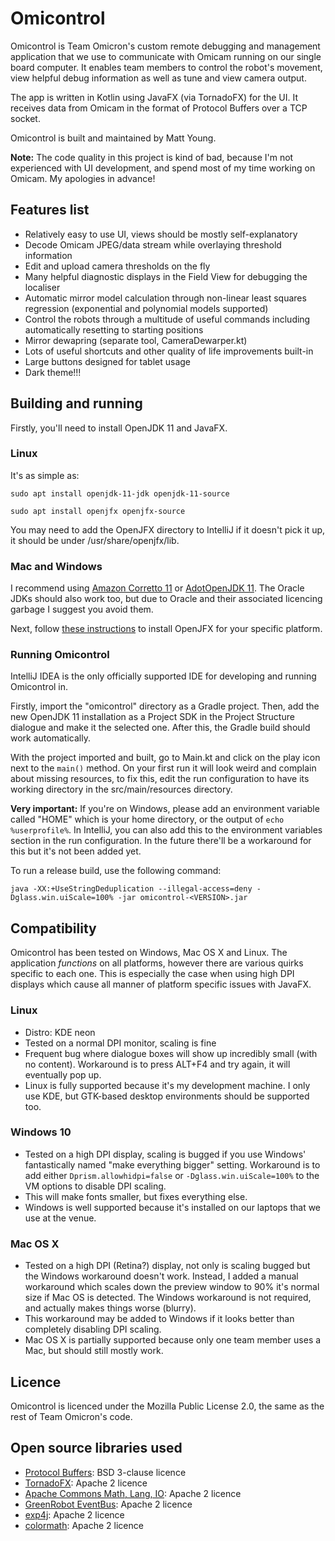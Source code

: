 # Omicontrol
Omicontrol is Team Omicron's custom remote debugging and management application that we use to communicate with Omicam running
on our single board computer. It enables team members to control the robot's movement, view helpful debug information as well
as tune and view camera output.

The app is written in Kotlin using JavaFX (via TornadoFX) for the UI. It receives data from Omicam in the format of
Protocol Buffers over a TCP socket.

Omicontrol is built and maintained by Matt Young.

**Note:** The code quality in this project is kind of bad, because I'm not experienced with UI development, and spend
most of my time working on Omicam. My apologies in advance!

## Features list
- Relatively easy to use UI, views should be mostly self-explanatory
- Decode Omicam JPEG/data stream while overlaying threshold information
- Edit and upload camera thresholds on the fly
- Many helpful diagnostic displays in the Field View for debugging the localiser
- Automatic mirror model calculation through non-linear least squares regression (exponential and polynomial models supported)
- Control the robots through a multitude of useful commands including automatically resetting to starting positions
- Mirror dewapring (separate tool, CameraDewarper.kt)
- Lots of useful shortcuts and other quality of life improvements built-in
- Large buttons designed for tablet usage
- Dark theme!!!

## Building and running
Firstly, you'll need to install OpenJDK 11 and JavaFX.

### Linux
It's as simple as:

`sudo apt install openjdk-11-jdk openjdk-11-source`

`sudo apt install openjfx openjfx-source`

You may need to add the OpenJFX directory to IntelliJ if it doesn't pick it up, it should be under /usr/share/openjfx/lib.

### Mac and Windows
I recommend using [Amazon Corretto 11](https://aws.amazon.com/corretto/) or [AdotOpenJDK 11](https://adoptopenjdk.net/).
The Oracle JDKs should also work too, but due to Oracle and their associated licencing garbage I suggest you avoid them.

Next, follow [these instructions](https://developer.tizen.org/development/articles/openjdk-and-openjfx-installation-guide#install_openjfx)
to install OpenJFX for your specific platform.

### Running Omicontrol
IntelliJ IDEA is the only officially supported IDE for developing and running Omicontrol in. 

Firstly, import the "omicontrol" directory as a Gradle project. Then, add the new OpenJDK 11 installation as a Project SDK in the 
Project Structure dialogue and make it the selected one. After this, the Gradle build should work automatically.

With the project imported and built, go to Main.kt and click on the play icon next to the `main()` method. On your first run
it will look weird and complain about missing resources, to fix this, edit the run configuration to have its working directory
in the src/main/resources directory.

**Very important:** If you're on Windows, please add an environment variable called "HOME" which is your home directory, 
or the output of `echo %userprofile%`. In IntelliJ, you can also add this to the environment variables section in the run
configuration. In the future there'll be a workaround for this but it's not been added yet.

To run a release build, use the following command:

`java -XX:+UseStringDeduplication --illegal-access=deny -Dglass.win.uiScale=100% -jar omicontrol-<VERSION>.jar`

## Compatibility
Omicontrol has been tested on Windows, Mac OS X and Linux. The application _functions_ on all platforms,
however there are various quirks specific to each one. This is especially the case when using high DPI displays which
cause all manner of platform specific issues with JavaFX.

### Linux
- Distro: KDE neon
- Tested on a normal DPI monitor, scaling is fine
- Frequent bug where dialogue boxes will show up incredibly small (with no content). Workaround is to press ALT+F4 and
try again, it will eventually pop up.
- Linux is fully supported because it's my development machine. I only use KDE, but GTK-based desktop environments 
should be supported too.

### Windows 10
- Tested on a high DPI display, scaling is bugged if you use Windows' fantastically named "make everything bigger" setting.
Workaround is to add either `Dprism.allowhidpi=false` or `-Dglass.win.uiScale=100%` to the VM options to disable DPI scaling.
- This will make fonts smaller, but fixes everything else.
- Windows is well supported because it's installed on our laptops that we use at the venue.

### Mac OS X
- Tested on a high DPI (Retina?) display, not only is scaling bugged but the Windows workaround doesn't work. Instead, I
added a manual workaround which scales down the preview window to 90% it's normal size if Mac OS is detected. The Windows
workaround is not required, and actually makes things worse (blurry).
- This workaround may be added to Windows if it looks better than completely disabling DPI scaling.
- Mac OS X is partially supported because only one team member uses a Mac, but should still mostly work.

## Licence
Omicontrol is licenced under the Mozilla Public License 2.0, the same as the rest of Team Omicron's code.

## Open source libraries used
- [Protocol Buffers](https://github.com/protocolbuffers/protobuf): BSD 3-clause licence
- [TornadoFX](https://github.com/edvin/tornadofx): Apache 2 licence
- [Apache Commons Math, Lang, IO](https://commons.apache.org/): Apache 2 licence
- [GreenRobot EventBus](https://github.com/greenrobot/EventBus): Apache 2 licence
- [exp4j](https://www.objecthunter.net/exp4j/): Apache 2 licence
- [colormath](https://github.com/ajalt/colormath): Apache 2 licence